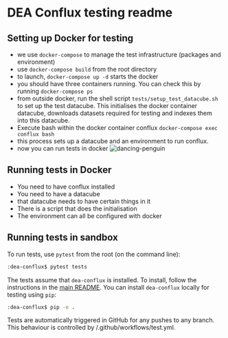 # DEA Conflux testing readme

## Setting up Docker for testing
- we use `docker-compose` to manage the test infrastructure (packages and environment)
- use `docker-compose build` from the root directory
- to launch, `docker-compose up -d` starts the docker
- you should have three containers running. You can check   this by running `docker-compose ps`
- from outside docker, run the shell script `tests/setup_test_datacube.sh` to set up the test datacube. This initialises the docker container datacube, downloads datasets required for testing and indexes them into this datacube. 
- Execute bash within the docker container conflux `docker-compose exec conflux bash`
- this process sets up a datacube and an environment to run conflux.
- now you can run tests in docker ![dancing-penguin](https://emojis.slackmojis.com/emojis/images/1507772920/3024/penguin_dance.gif?1507772920)


## Running tests in Docker

- You need to have conflux installed
- You need to have a datacube
- that datacube needs to have certain things in it
- There is a script that does the initialisation
- The environment can all be configured with docker

## Running tests in sandbox
To run tests, use `pytest` from the root (on the command line):

```bash
:dea-conflux$ pytest tests
```

The tests assume that `dea-conflux` is installed. To install, follow the instructions in the [main README](../README.md). You can install `dea-conflux` locally for testing using `pip`:

```bash
:dea-conflux$ pip -e .
```

Tests are automatically triggered in GitHub for any pushes to any branch. This behaviour is controlled by /.github/workflows/test.yml.
